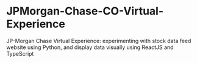 # JPMorgan-Chase-CO-Virtual-Experience
JP-Morgan Chase Virtual Experience: experimenting with stock data feed website using Python, and display data visually using ReactJS and TypeScript
